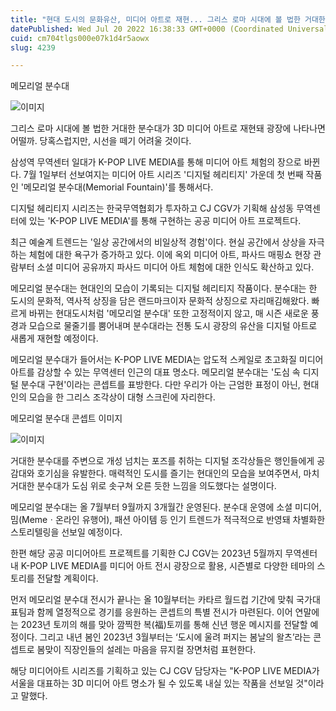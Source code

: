 ```yaml
---
title: "현대 도시의 문화유산, 미디어 아트로 재현... 그리스 로마 시대에 볼 법한 거대한 분수대가 나타났다"
datePublished: Wed Jul 20 2022 16:38:33 GMT+0000 (Coordinated Universal Time)
cuid: cm704tlgs000e07k1d4r5aowx
slug: 4239

---
```



메모리얼 분수대

![이미지](https://cdn.hashnode.com/res/hashnode/image/upload/v1739257179718/83fcdeb8-1691-4fb3-9e83-f93d8385a5eb.jpeg)

그리스 로마 시대에 볼 법한 거대한 분수대가 3D 미디어 아트로 재현돼 광장에 나타나면 어떨까. 당혹스럽지만, 시선을 떼기 어려울 것이다.

삼성역 무역센터 일대가 K-POP LIVE MEDIA를 통해 미디어 아트 체험의 장으로 바뀐다. 7월 1일부터 선보여지는 미디어 아트 시리즈 '디지털 헤리티지' 가운데 첫 번째 작품인 '메모리얼 분수대(Memorial Fountain)'를 통해서다.

디지털 헤리티지 시리즈는 한국무역협회가 투자하고 CJ CGV가 기획해 삼성동 무역센터에 있는 'K-POP LIVE MEDIA'를 통해 구현하는 공공 미디어 아트 프로젝트다.

최근 예술계 트렌드는 '일상 공간에서의 비일상적 경험'이다. 현실 공간에서 상상을 자극하는 체험에 대한 욕구가 증가하고 있다. 이에 옥외 미디어 아트, 파사드 매핑쇼 현장 관람부터 소셜 미디어 공유까지 파사드 미디어 아트 체험에 대한 인식도 확산하고 있다.

메모리얼 분수대는 현대인의 모습이 기록되는 디지털 헤리티지 작품이다. 분수대는 한 도시의 문화적, 역사적 상징을 담은 랜드마크이자 문화적 상징으로 자리매김해왔다. 빠르게 바뀌는 현대도시처럼 '메모리얼 분수대' 또한 고정적이지 않고, 매 시즌 새로운 풍경과 모습으로 물줄기를 뿜어내며 분수대라는 전통 도시 광장의 유산을 디지털 아트로 새롭게 재현할 예정이다.

메모리얼 분수대가 들어서는 K-POP LIVE MEDIA는 압도적 스케일로 초고화질 미디어 아트를 감상할 수 있는 무역센터 인근의 대표 명소다. 메모리얼 분수대는 '도심 속 디지털 분수대 구현'이라는 콘셉트를 표방한다. 다만 우리가 아는 근엄한 표정이 아닌, 현대인의 모습을 한 그리스 조각상이 대형 스크린에 자리한다.

메모리얼 분수대 콘셉트 이미지

![이미지](https://cdn.hashnode.com/res/hashnode/image/upload/v1739257182833/c7753b23-088a-43b8-9a36-4ab91a7644a9.jpeg)

거대한 분수대를 주변으로 개성 넘치는 포즈를 취하는 디지털 조각상들은 행인들에게 공감대와 호기심을 유발한다. 매력적인 도시를 즐기는 현대인의 모습을 보여주면서, 마치 거대한 분수대가 도심 위로 솟구쳐 오른 듯한 느낌을 의도했다는 설명이다.

메모리얼 분수대는 올 7월부터 9월까지 3개월간 운영된다. 분수대 운영에 소셜 미디어, 밈(Memeㆍ온라인 유행어), 패션 아이템 등 인기 트렌드가 적극적으로 반영돼 차별화한 스토리텔링을 선보일 예정이다.

한편 해당 공공 미디어아트 프로젝트를 기획한 CJ CGV는 2023년 5월까지 무역센터 내 K-POP LIVE MEDIA를 미디어 아트 전시 광장으로 활용, 시즌별로 다양한 테마의 스토리를 전달할 계획이다.

먼저 메모리얼 분수대 전시가 끝나는 올 10월부터는 카타르 월드컵 기간에 맞춰 국가대표팀과 함께 열정적으로 경기를 응원하는 콘셉트의 특별 전시가 마련된다. 이어 연말에는 2023년 토끼의 해를 맞아 깜찍한 복(福)토끼를 통해 신년 행운 메시지를 전달할 예정이다. 그리고 내년 봄인 2023년 3월부터는 ‘도시에 울려 퍼지는 봄날의 왈츠’라는 콘셉트로 봄맞이 직장인들의 설레는 마음을 뮤지컬 장면처럼 표현한다.

해당 미디어아트 시리즈를 기획하고 있는 CJ CGV 담당자는 "K-POP LIVE MEDIA가 서울을 대표하는 3D 미디어 아트 명소가 될 수 있도록 내실 있는 작품을 선보일 것"이라고 말했다.